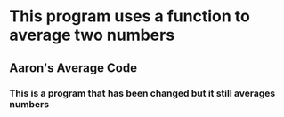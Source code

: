This program uses a function to average two numbers 
==================================================

## Aaron's Average Code

### This is a program that has been changed but it still averages numbers

